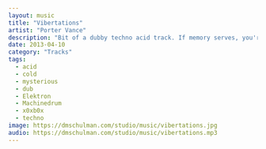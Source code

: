 ```yaml
---
layout: music
title: "Vibertations"
artist: "Porter Vance"
description: "Bit of a dubby techno acid track. If memory serves, you're hearing a x0xb0x on bass and a Machinedrum do those kooky drum things. Not directly inspired by Luke Vibert but I was listening to a lot of his output at the time."
date: 2013-04-10
category: "Tracks"
tags: 
  - acid
  - cold
  - mysterious
  - dub
  - Elektron
  - Machinedrum
  - x0xb0x
  - techno
image: https://dmschulman.com/studio/music/vibertations.jpg
audio: https://dmschulman.com/studio/music/vibertations.mp3
---
```

